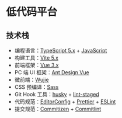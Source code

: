 # 低代码平台

## 技术栈

-   编程语言：[TypeScript 5.x](https://www.typescriptlang.org/zh/) + [JavaScript](https://www.javascript.com/)
-   构建工具：[Vite 5.x](https://cn.vitejs.dev/)
-   前端框架：[Vue 3.x](https://v3.cn.vuejs.org/)
-   PC 端 UI 框架：[Ant Design Vue](https://antdv.com/components/overview-cn/)
-   微前端：[Wujie](https://wujie-micro.github.io/)
-   CSS 预编译：[Sass](https://sass.bootcss.com/documentation)
-   Git Hook 工具：[husky](https://typicode.github.io/husky/#/) + [lint-staged](https://github.com/okonet/lint-staged)
-   代码规范：[EditorConfig](http://editorconfig.org) + [Prettier](https://prettier.io/) + [ESLint](https://eslint.org/)
-   提交规范：[Commitizen](http://commitizen.github.io/cz-cli/) + [Commitlint](https://commitlint.js.org/#/)
